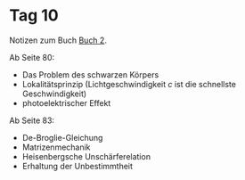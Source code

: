 # Tag 10

Notizen zum Buch [Buch 2](../Buch2.md).

Ab Seite 80:
* Das Problem des schwarzen Körpers
* Lokalitätsprinzip (Lichtgeschwindigkeit $c$ ist die schnellste Geschwindigkeit)
* photoelektrischer Effekt

Ab Seite 83:
* De-Broglie-Gleichung
* Matrizenmechanik
* Heisenbergsche Unschärferelation
* Erhaltung der Unbestimmtheit
